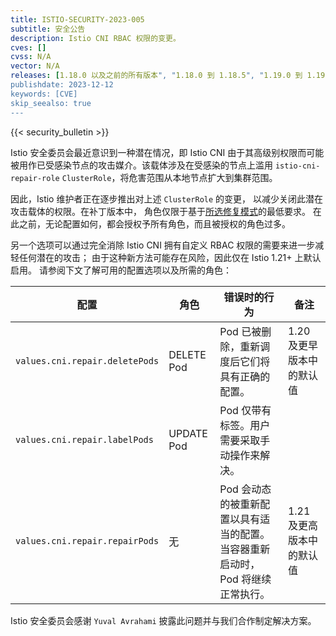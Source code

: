 ```yaml
---
title: ISTIO-SECURITY-2023-005
subtitle: 安全公告
description: Istio CNI RBAC 权限的变更。
cves: []
cvss: N/A
vector: N/A
releases: [1.18.0 以及之前的所有版本", "1.18.0 到 1.18.5", "1.19.0 到 1.19.4", "1.20.0"]
publishdate: 2023-12-12
keywords: [CVE]
skip_seealso: true
---
```


{{< security_bulletin >}}

Istio 安全委员会最近意识到一种潜在情况，即 Istio CNI
由于其高级别权限而可能被用作已受感染节点的攻击媒介。该载体涉及在受感染的节点上滥用
`istio-cni-repair-role` `ClusterRole`，将危害范围从本地节点扩大到集群范围。

因此，Istio 维护者正在逐步推出对上述 `ClusterRole` 的变更，
以减少关闭此潜在攻击载体的权限。在补丁版本中，
角色仅限于基于[所选修复模式](/zh/docs/setup/additional-setup/cni/#race-condition--mitigation)的最低要求。
在此之前，无论配置如何，都会授权予所有角色，而且被授权的角色过多。

另一个选项可以通过完全消除 Istio CNI 拥有自定义 RBAC 权限的需要来进一步减轻任何潜在的攻击；
由于这种新方法可能存在风险，因此仅在 Istio 1.21+ 上默认启用。 请参阅下文了解可用的配置选项以及所需的角色：

| 配置                             | 角色         | 错误时的行为                                      | 备注              |
|--------------------------------|------------|---------------------------------------------|-----------------|
| `values.cni.repair.deletePods` | DELETE Pod | Pod 已被删除，重新调度后它们将具有正确的配置。                   | 1.20 及更早版本中的默认值 |
| `values.cni.repair.labelPods`  | UPDATE Pod | Pod 仅带有标签。用户需要采取手动操作来解决。                    |                 |
| `values.cni.repair.repairPods` | 无          | Pod 会动态的被重新配置以具有适当的配置。当容器重新启动时，Pod 将继续正常执行。 | 1.21 及更高版本中的默认值 |

Istio 安全委员会感谢 `Yuval Avrahami` 披露此问题并与我们合作制定解决方案。
